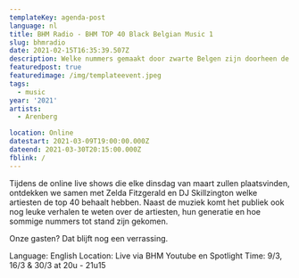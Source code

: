 ```yaml
---
templateKey: agenda-post
language: nl
title: BHM Radio - BHM TOP 40 Black Belgian Music 1
slug: bhmradio
date: 2021-02-15T16:35:39.507Z
description: Welke nummers gemaakt door zwarte Belgen zijn doorheen de jaren zich gaan nestelen in het collectieve geheugen en culturele archief van ons allemaal?
featuredpost: true
featuredimage: /img/templateevent.jpeg
tags:
  - music
year: '2021'
artists:
  - Arenberg

location: Online
datestart: 2021-03-09T19:00:00.000Z
dateend: 2021-03-30T20:15:00.000Z
fblink: /
---
```





Tijdens de online live shows die elke dinsdag van maart zullen plaatsvinden, ontdekken we samen met Zelda Fitzgerald en DJ Skillzington welke artiesten de top 40 behaalt hebben. Naast de muziek komt het publiek ook nog leuke verhalen te weten over de artiesten, hun generatie en hoe sommige nummers tot stand zijn gekomen.

Onze gasten? Dat blijft nog een verrassing.


Language: English
Location: Live via BHM Youtube en Spotlight
Time: 9/3, 16/3 & 30/3  at 20u - 21u15
